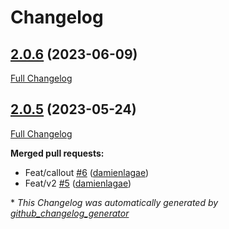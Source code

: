 # Changelog

## [2.0.6](https://github.com/enabel/enabel-bootstrap-theme/tree/2.0.6) (2023-06-09)

[Full Changelog](https://github.com/enabel/enabel-bootstrap-theme/compare/2.0.5...2.0.6)

## [2.0.5](https://github.com/enabel/enabel-bootstrap-theme/tree/2.0.5) (2023-05-24)

[Full Changelog](https://github.com/enabel/enabel-bootstrap-theme/compare/c23f7ce26c65683a419f4603c57e964eb68a133e...2.0.5)

**Merged pull requests:**

- Feat/callout [\#6](https://github.com/Enabel/enabel-bootstrap-theme/pull/6) ([damienlagae](https://github.com/damienlagae))
- Feat/v2 [\#5](https://github.com/Enabel/enabel-bootstrap-theme/pull/5) ([damienlagae](https://github.com/damienlagae))



\* *This Changelog was automatically generated by [github_changelog_generator](https://github.com/github-changelog-generator/github-changelog-generator)*
